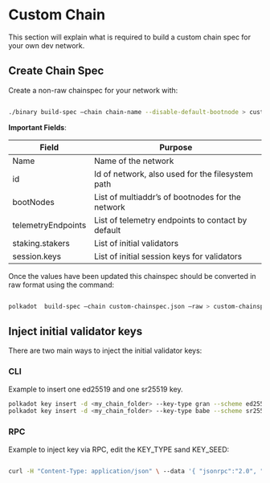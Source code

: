 Custom Chain
=============

This section will explain what is required to build a custom chain spec for your own dev network.

## Create Chain Spec

Create a non-raw chainspec for your network with:

```bash

./binary build-spec –chain chain-name --disable-default-bootnode > custom-chainspec.json

```

**Important Fields**:

| Field | Purpose |
| ------- | ----------- |
| Name | Name of the network |
| id | Id of network, also used for the filesystem path |
| bootNodes | List of multiaddr’s of bootnodes for the network |
| telemetryEndpoints | List of telemetry endpoints to contact by default |
| staking.stakers | List of initial validators |
| session.keys | List of initial session keys for validators |



Once the values have been updated this chainspec should be converted in raw format using the command:

```bash

polkadot  build-spec –chain custom-chainspec.json –raw > custom-chainspec-raw.json

```


## Inject initial validator keys

There are two main ways to inject the initial validator keys:

### CLI

Example to insert one ed25519 and one sr25519 key.

```bash
polkadot key insert -d <my_chain_folder> --key-type gran --scheme ed25519 --suri <my_key_suri>
polkadot key insert -d <my_chain_folder> --key-type babe --scheme sr25519 --suri <my_key_suri>

```

### RPC

Example to inject key via RPC, edit the KEY_TYPE sand KEY_SEED:

```bash

curl -H "Content-Type: application/json" \ --data '{ "jsonrpc":"2.0", "method":"author_insertKey", "params":["'"${KEY_TYPE}"'", "'"${KEY_SEED}"'"],"id":1 }' http://localhost:9933

```


